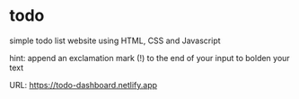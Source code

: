 # todo
simple todo list website using HTML, CSS and Javascript

hint: append an exclamation mark (!) to the end of your input to bolden your text

URL: https://todo-dashboard.netlify.app
